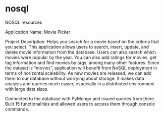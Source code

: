 # nosql
NOSQL resources

Application Name: Movie Picker

Project Description:
Helps you search for a movie based on the criteria that you select. This application allows users to search, insert, update, and delete movie information from the database. Users can also search which movies were popular by the year.
You can also add ratings for movies, get tag information and find movies by tags, among many other features. Since the dataset is “movies”, application will benefit from NoSQL deployment in terms of horizontal scalability. As new movies are released, we can add them to our database without worrying about storage. It makes data analysis and queries much easier, especially in a distributed environment with large data sizes.

Connected to the database with PyMongo and issued queries from there.
Built 15 functionalities and allowed users to access them through console commands.
